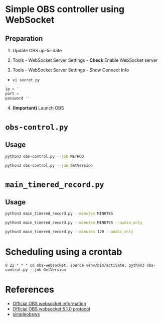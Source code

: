 # Simple OBS controller using WebSocket

## Preparation

1. Update OBS up-to-date

2. Tools - WebSocket Server Settings - **Check** Enable WebSocket server

3. Tools - WebSocket Server Settings - Show Connect Info

- `vi secret.py`

```python
ip = ''
port = 
password ''
```

4. **(Important)** Launch OBS

# `obs-control.py`

## Usage

```bash
python3 obs-control.py --job METHOD
```

```bash
python3 obs-control.py --job GetVersion
```

# `main_timered_record.py`

## Usage

```bash
python3 main_timered_record.py --minutes MINUTES
```

```bash
python3 main_timered_record.py --minutes MINUTES --audio_only
```

```bash
python3 main_timered_record.py --minutes 120 --audio_only
```

# Scheduling using a crontab

```
0 22 * * * cd obs-websocket; source venv/bin/activate; python3 obs-control.py --job GetVersion
```

# References

- [Official OBS websocket information](https://github.com/obsproject/obs-websocket)
- [Official OBS websocket 5.1.0 protocol](https://github.com/obsproject/obs-websocket/blob/master/docs/generated/protocol.md)
- [simpleobsws](https://github.com/IRLToolkit/simpleobsws/tree/master)
